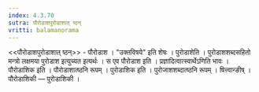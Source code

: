 ```yaml
---
index: 4.3.70
sutra: पौरोडाशपुरोडाशात् ष्ठन्
vritti: balamanorama
---
```


<<पौरोडाशपुरोडाशात् ष्ठन्>> - पौरोडाश । "उक्तविषये" इति शेषः । पुरोडाशेति । पुरोडाशशब्दसहितो मन्त्रो लक्षमया पुरोडाश इत्युच्यत इत्यर्थः । स एव पौरोडाश इति । प्रज्ञादित्वात्स्वार्थेऽणिति भावः । पौरोडाशिक इति । पौरोडाशात्ष्ठनि रूपम् । पुरोडाशिक इति । पुरोजाशशब्दात्ष्ठनि रूपम् । षित्त्वान्ङीष् । पौरोडाशिकी — पुरोडाशिकी ।